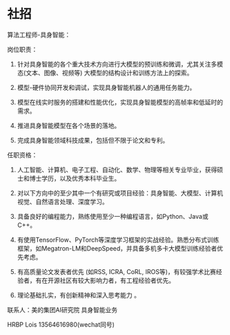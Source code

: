 # 社招

算法工程师-具身智能：

岗位职责：

1. 针对具身智能的各个重大技术方向进行大模型的预训练和微调，尤其关注多模态(文本、图像、视频等) 大模型的结构设计和训练方法上的探索。 

2. 模型-硬件协同开发和调试，实现具身智能机器人的通用任务能力。 

3. 模型在线实时服务的搭建和性能优化，实现具身智能模型的高帧率和低延时的需求。 

4. 推进具身智能模型在各个场景的落地。 

5. 完成具身智能领域科技成果，包括但不限于论文和专利。 

任职资格： 

1. 人工智能、计算机、电子工程、自动化、数学、物理等相关专业毕业，获得硕士和博士学历，以及优秀本科毕业生。 

2. 对以下方向中的至少其中一个有研究或项目经验：具身智能、大模型、计算机视觉、自然语言处理、深度学习。 

3. 具备良好的编程能力，熟练使用至少一种编程语言，如Python、Java或C++。 

4. 有使用TensorFlow、PyTorch等深度学习框架的实战经验。熟悉分布式训练框架，如Megatron-LM和DeepSpeed，并具备多机多卡大模型训练经验者优先考虑。
   
5. 有高质量论文发表者优先 (如RSS, ICRA, CoRL, IROS等)，有较强学术比赛经验者，有在开源社区有较大影响力者，有工程经验者优先。

6. 理论基础扎实，有创新精神和深入思考能力
。

联系人：美的集团AI研究院 具身智能业务

HRBP Lois 13564616980(wechat同号)
